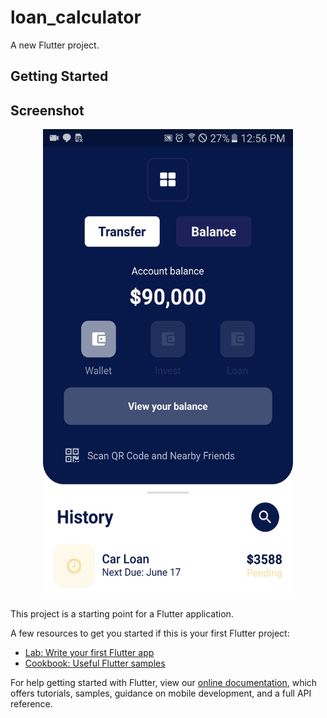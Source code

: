 # loan_calculator

A new Flutter project.

## Getting Started

## Screenshot
<div align="center">
    <img src="/ss/EbiORzeWoAsDzYF.jpeg" width="400px" height="750" /> 
</div>

This project is a starting point for a Flutter application.

A few resources to get you started if this is your first Flutter project:

- [Lab: Write your first Flutter app](https://flutter.dev/docs/get-started/codelab)
- [Cookbook: Useful Flutter samples](https://flutter.dev/docs/cookbook)

For help getting started with Flutter, view our
[online documentation](https://flutter.dev/docs), which offers tutorials,
samples, guidance on mobile development, and a full API reference.

